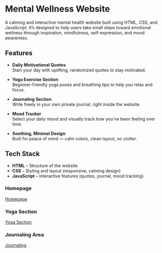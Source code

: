 #  Mental Wellness Website

A calming and interactive mental health website built using HTML, CSS, and JavaScript. It’s designed to help users take small steps toward emotional wellness through inspiration, mindfulness, self-expression, and mood awareness.

##  Features

-  **Daily Motivational Quotes**  
  Start your day with uplifting, randomized quotes to stay motivated.

-  **Yoga Exercise Section**  
  Beginner-friendly yoga poses and breathing tips to help you relax and focus.

-  **Journaling Section**  
  Write freely in your own private journal, right inside the website.

-  **Mood Tracker**  
  Select your daily mood and visually track how you've been feeling over time.

-  **Soothing, Minimal Design**  
  Built for peace of mind — calm colors, clean layout, no clutter.

##  Tech Stack

- **HTML** – Structure of the website  
- **CSS** – Styling and layout (responsive, calming design)  
- **JavaScript** – Interactive features (quotes, journal, mood tracking)

###  Homepage
[Homepage](images-1/home-page.png)

###  Yoga Section
[Yoga Section](images-1/yoga-page.png)

###  Journaling Area
[Journaling](images-1/jouranl-page.png)